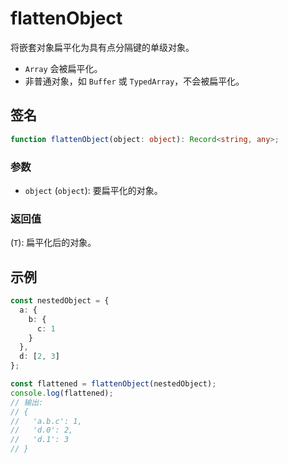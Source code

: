# flattenObject

将嵌套对象扁平化为具有点分隔键的单级对象。

- `Array` 会被扁平化。
- 非普通对象，如 `Buffer` 或 `TypedArray`，不会被扁平化。

## 签名

```typescript
function flattenObject(object: object): Record<string, any>;
```

### 参数

- `object` (`object`): 要扁平化的对象。

### 返回值

(`T`): 扁平化后的对象。

## 示例

```typescript
const nestedObject = {
  a: {
    b: {
      c: 1
    }
  },
  d: [2, 3]
};

const flattened = flattenObject(nestedObject);
console.log(flattened); 
// 输出:
// {
//   'a.b.c': 1,
//   'd.0': 2,
//   'd.1': 3
// }
```